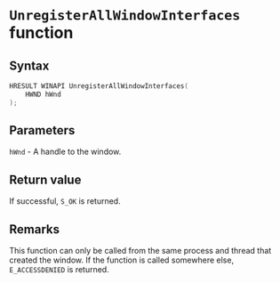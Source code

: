 # `UnregisterAllWindowInterfaces` function

## Syntax

```cpp
HRESULT WINAPI UnregisterAllWindowInterfaces(
    HWND hWnd
);
```

## Parameters

`hWnd` - A handle to the window.

## Return value

If successful, `S_OK` is returned.

## Remarks

This function can only be called from the same process and thread that created the window. If the function is called somewhere else, `E_ACCESSDENIED` is returned.
